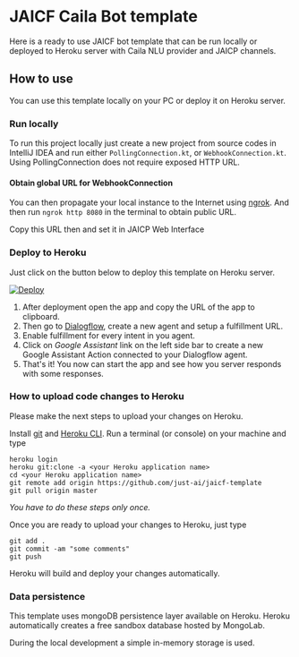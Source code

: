 # JAICF Caila Bot template

Here is a ready to use JAICF bot template that can be run locally or deployed to Heroku server with Caila NLU provider and JAICP channels.

## How to use

You can use this template locally on your PC or deploy it on Heroku server.

### Run locally

To run this project locally just create a new project from source codes in IntelliJ IDEA and run either `PollingConnection.kt`, or `WebhookConnection.kt`.
Using PollingConnection does not require exposed HTTP URL.

#### Obtain global URL for WebhookConnection 

You can then propagate your local instance to the Internet using [ngrok](https://ngrok.com/).
And then run `ngrok http 8080` in the terminal to obtain public URL.

Copy this URL then and set it in JAICP Web Interface 

### Deploy to Heroku

Just click on the button below to deploy this template on Heroku server.

[![Deploy](https://www.herokucdn.com/deploy/button.svg)](https://heroku.com/deploy)

1. After deployment open the app and copy the URL of the app to clipboard.
2. Then go to [Dialogflow](https://dialogflow.com), create a new agent and setup a fulfillment URL.
3. Enable fulfillment for every intent in you agent.
4. Click on _Google Assistant_ link on the left side bar to create a new Google Assistant Action connected to your Dialogflow agent.
5. That's it! You now can start the app and see how you server responds with some responses.


### How to upload code changes to Heroku

Please make the next steps to upload your changes on Heroku.

Install [git](https://git-scm.com/downloads) and [Heroku CLI](https://devcenter.heroku.com/articles/heroku-cli#download-and-install).
Run a terminal (or console) on your machine and type

```
heroku login
heroku git:clone -a <your Heroku application name>
cd <your Heroku application name>
git remote add origin https://github.com/just-ai/jaicf-template
git pull origin master
```

_You have to do these steps only once._

Once you are ready to upload your changes to Heroku, just type

```
git add .
git commit -am "some comments"
git push
```

Heroku will build and deploy your changes automatically.

### Data persistence

This template uses mongoDB persistence layer available on Heroku.
Heroku automatically creates a free sandbox database hosted by MongoLab.

During the local development a simple in-memory storage is used.